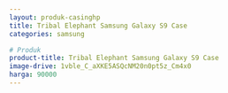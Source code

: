 ```yaml
---
layout: produk-casinghp
title: Tribal Elephant Samsung Galaxy S9 Case
categories: samsung

# Produk
product-title: Tribal Elephant Samsung Galaxy S9 Case
image-drive: 1vble_C_aXKE5ASQcNM20n0pt5z_Cm4x0
harga: 90000
---
```

